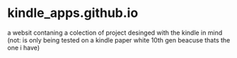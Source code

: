 # kindle_apps.github.io
a websit contaning a colection of project desinged with the kindle in mind (not: is only being tested on a kindle paper white 10th gen beacuse thats the one i have)

